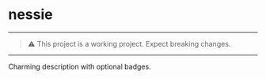 # nessie

---
> ⚠️ This project is a working project. Expect breaking changes.
---

Charming description with optional badges.
